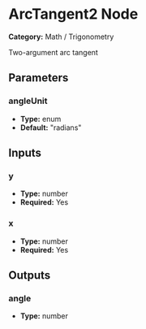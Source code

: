 
# ArcTangent2 Node

**Category:** Math / Trigonometry

Two-argument arc tangent

## Parameters


### angleUnit
- **Type:** enum
- **Default:** "radians"





## Inputs


### y
- **Type:** number
- **Required:** Yes



### x
- **Type:** number
- **Required:** Yes



## Outputs


### angle
- **Type:** number




